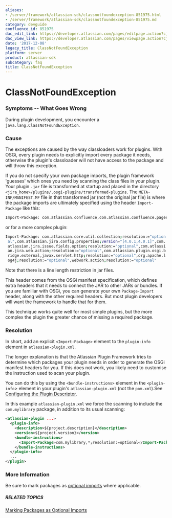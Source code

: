 ```yaml
---
aliases:
- /server/framework/atlassian-sdk/classnotfoundexception-851975.html
- /server/framework/atlassian-sdk/classnotfoundexception-851975.md
category: devguide
confluence_id: 851975
dac_edit_link: https://developer.atlassian.com/pages/editpage.action?cjm=wozere&pageId=851975
dac_view_link: https://developer.atlassian.com/pages/viewpage.action?cjm=wozere&pageId=851975
date: '2017-12-08'
legacy_title: ClassNotFoundException
platform: server
product: atlassian-sdk
subcategory: faq
title: ClassNotFoundException
---
```

# ClassNotFoundException

### Symptoms -- What Goes Wrong

During plugin development, you encounter a `java.lang.ClassNotFoundException`.

### Cause

The exceptions are caused by the way classloaders work for plugins. With OSGi, every plugin needs to explicitly import every package it needs, otherwise the plugin's classloader will not have access to the package and will throw this exception.

If you do not specify your own package imports, the plugin framework 'guesses' which ones you need by scanning the class files in your plugin. Your plugin `.jar` file is transformed at startup and placed in the directory `<jira_home>/plugins/.osgi-plugins/transformed-plugins`. The `META-INF/MANIFEST.MF` file in that transformed jar (not the original jar file) is where the package imports are ultimately specified using the header `Import-Package` like this:

``` bash
Import-Package: com.atlassian.confluence,com.atlassian.confluence.pages,org.apache.velocity
```

or for a more complex plugin:

``` bash
Import-Package: com.atlassian.core.util.collection;resolution:="option
 al",com.atlassian.jira.config.properties;version="[4.0.1,4.0.1]",com.
 atlassian.jira.issue.fields.option;resolution:="optional",com.atlassi
 an.jira.web.action;resolution:="optional",com.atlassian.plugin.osgi.b
 ridge.external,javax.servlet.http;resolution:="optional",org.apache.l
 og4j;resolution:="optional",webwork.action;resolution:="optional"
```

Note that there is a line length restriction in jar files.

This header comes from the OSGi manifest specification, which defines extra headers that it needs to connect the JAR to other JARs or bundles. If you are familiar with OSGi, you can generate your own `Package-Import` header, along with the other required headers. But most plugin developers will want the framework to handle that for them.

This technique works quite well for most simple plugins, but the more complex the plugin the greater chance of missing a required package.

### Resolution

In short, add an explicit `<Import-Package>` element to the `plugin-info` element in `atlassian-plugin.xml`.

The longer explanation is that the Atlassian Plugin Framework tries to determine which packages your plugin needs in order to generate the OSGi manifest headers for you. If this does not work, you likely need to customise the instruction used to scan your plugin.

You can do this by using the `<bundle-instructions>` element in the `<plugin-info`&gt; element in your plugin's `atlassian-plugin.xml` (not the `pom.xml`).See [Configuring the Plugin Descriptor](/server/framework/atlassian-sdk/configuring-the-plugin-descriptor).

In this example `atlassian-plugin.xml` we force the scanning to include the `com.mylibrary` package, in addition to its usual scanning:

``` xml
<atlassian-plugin ...>
  <plugin-info>
    <description>${project.description}</description>
    <version>${project.version}</version>
    <bundle-instructions>
      <Import-Package>com.mylibrary,*;resolution:=optional</Import-Package>
    </bundle-instructions>
  </plugin-info>
  ...
</plugin>
```

### More Information

Be sure to mark packages as [optional imports](/server/framework/atlassian-sdk/marking-packages-as-optional-imports) where applicable.

##### RELATED TOPICS

[Marking Packages as Optional Imports](/server/framework/atlassian-sdk/marking-packages-as-optional-imports)






































































